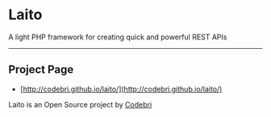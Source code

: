 # Laito

A light PHP framework for creating quick and powerful REST APIs

---

## Project Page

- [http://codebri.github.io/laito/](http://codebri.github.io/laito/)

Laito is an Open Source project by [Codebri](http://codebri.com)
